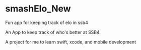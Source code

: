 # smashElo_New
Fun app for keeping track of elo in ssb4


An App to keep track of who's better at SSB4.

A project for me to learn swift, xcode, and mobile development
